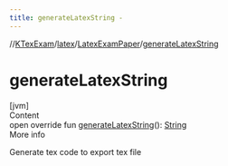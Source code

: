 ```yaml
---
title: generateLatexString -
---
```

//[KTexExam](../../index.md)/[latex](../index.md)/[LatexExamPaper](index.md)/[generateLatexString](generate-latex-string.md)



# generateLatexString  
[jvm]  
Content  
open override fun [generateLatexString](generate-latex-string.md)(): [String](https://kotlinlang.org/api/latest/jvm/stdlib/kotlin/-string/index.html)  
More info  


Generate tex code to export tex file

  




